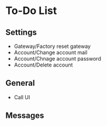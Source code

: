 # To-Do List

## Settings
- Gateway/Factory reset gateway
- Account/Change account mail
- Account/Chnage account password
- Account/Delete account

## General
- Call UI

## Messages
